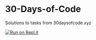 # 30-Days-of-Code
Solutions to tasks from 30daysofcode.xyz

[![Run on Repl.it](https://repl.it/badge/github/Joggyjagz7/30-Days-of-Code)](https://repl.it/github/Joggyjagz7/30-Days-of-Code)
